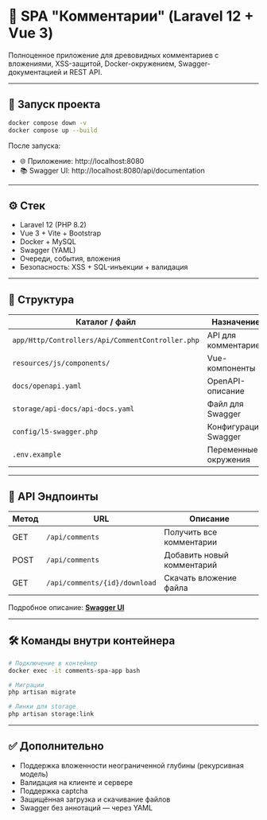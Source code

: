 # 🧠 SPA "Комментарии" (Laravel 12 + Vue 3)

Полноценное приложение для древовидных комментариев с вложениями, XSS-защитой, Docker-окружением, Swagger-документацией и REST API.

---

## 🚀 Запуск проекта

```bash
docker compose down -v
docker compose up --build
```

После запуска:

- 🌐 Приложение: http://localhost:8080
- 📚 Swagger UI: http://localhost:8080/api/documentation

---

## ⚙️ Стек

- Laravel 12 (PHP 8.2)
- Vue 3 + Vite + Bootstrap
- Docker + MySQL
- Swagger (YAML)
- Очереди, события, вложения
- Безопасность: XSS + SQL-инъекции + валидация

---

## 📁 Структура

| Каталог / файл            | Назначение |
|---------------------------|------------|
| `app/Http/Controllers/Api/CommentController.php` | API для комментариев |
| `resources/js/components/` | Vue-компоненты |
| `docs/openapi.yaml`       | OpenAPI-описание |
| `storage/api-docs/api-docs.yaml` | Файл для Swagger |
| `config/l5-swagger.php`   | Конфигурация Swagger |
| `.env.example`            | Переменные окружения |

---

## 🧪 API Эндпоинты

| Метод | URL                         | Описание                    |
|-------|-----------------------------|-----------------------------|
| GET   | `/api/comments`             | Получить все комментарии   |
| POST  | `/api/comments`             | Добавить новый комментарий |
| GET   | `/api/comments/{id}/download` | Скачать вложение файла     |

Подробное описание: **[Swagger UI](http://localhost:8080/api/documentation)**

---

## 🛠️ Команды внутри контейнера

```bash
# Подключение в контейнер
docker exec -it comments-spa-app bash

# Миграции
php artisan migrate

# Линки для storage
php artisan storage:link
```

---

## ✅ Дополнительно

- Поддержка вложенности неограниченной глубины (рекурсивная модель)
- Валидация на клиенте и сервере
- Поддержка captcha
- Защищённая загрузка и скачивание файлов
- Swagger без аннотаций — через YAML

